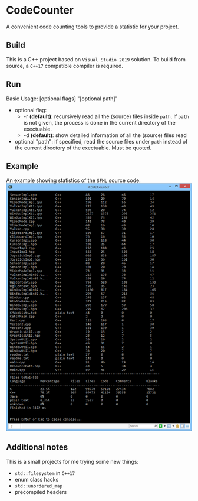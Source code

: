 # CodeCounter
A convenient code counting tools to provide a statistic for your project.
## Build
This is a C++ project based on ``Visual Studio 2019`` solution. To build from source, a ``C++17`` compatible compiler is required. 
## Run
Basic Usage: [optional flags] "[optional path]"
- optional flag:
  - -r **(default)**: recursively read all the (source) files inside ``path``. If ``path`` is not given, the process is done in the current directory of the exectuable.
  - -d **(default)**: show detailed information of all the (source) files read
- optional "path": if specified, read the source files under ``path`` instead of the current directory of the exectuable. Must be quoted.

## Example
An example showing statistics of the ``SFML`` source code.
![](./screenshots/1.png)

## Additional notes
This is a small projects for me trying some new things:
- ``std::filesystem`` in ``C++17``
- enum class hacks
- ``std::unordered_map``
- precompiled headers